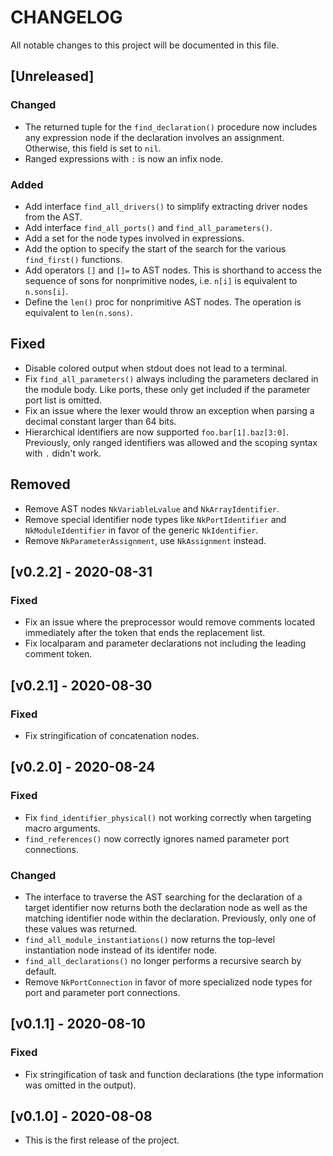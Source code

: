 # CHANGELOG

All notable changes to this project will be documented in this file.

## [Unreleased]

### Changed

- The returned tuple for the `find_declaration()` procedure now includes any
  expression node if the declaration involves an assignment. Otherwise, this
  field is set to `nil`.
- Ranged expressions with `:` is now an infix node.

### Added

- Add interface `find_all_drivers()` to simplify extracting driver nodes from
  the AST.
- Add interface `find_all_ports()` and `find_all_parameters()`.
- Add a set for the node types involved in expressions.
- Add the option to specify the start of the search for the various
  `find_first()` functions.
- Add operators `[]` and `[]=` to AST nodes. This is shorthand to access the
  sequence of sons for nonprimitive nodes, i.e. `n[i]` is equivalent to
  `n.sons[i]`.
- Define the `len()` proc for nonprimitive AST nodes. The operation is
  equivalent to `len(n.sons)`.

## Fixed

- Disable colored output when stdout does not lead to a terminal.
- Fix `find_all_parameters()` always including the parameters declared in the
  module body. Like ports, these only get included if the parameter port list is
  omitted.
- Fix an issue where the lexer would throw an exception when parsing a decimal
  constant larger than 64 bits.
- Hierarchical identifiers are now supported `foo.bar[1].baz[3:0]`. Previously,
  only ranged identifiers was allowed and the scoping syntax with `.` didn't
  work.

## Removed

- Remove AST nodes `NkVariableLvalue` and `NkArrayIdentifier`.
- Remove special identifier node types like `NkPortIdentifier` and
  `NkModuleIdentifier` in favor of the generic `NkIdentifier`.
- Remove `NkParameterAssignment`, use `NkAssignment` instead.

## [v0.2.2] - 2020-08-31

### Fixed

- Fix an issue where the preprocessor would remove comments located immediately
  after the token that ends the replacement list.
- Fix localparam and parameter declarations not including the leading comment
  token.

## [v0.2.1] - 2020-08-30

### Fixed

- Fix stringification of concatenation nodes.

## [v0.2.0] - 2020-08-24

### Fixed

- Fix `find_identifier_physical()` not working correctly when targeting macro
  arguments.
- `find_references()` now correctly ignores named parameter port connections.

### Changed

- The interface to traverse the AST searching for the declaration of a target
  identifier now returns both the declaration node as well as the matching
  identifier node within the declaration. Previously, only one of these values
  was returned.
- `find_all_module_instantiations()` now returns the top-level instantiation
  node instead of its identifer node.
- `find_all_declarations()` no longer performs a recursive search by default.
- Remove `NkPortConnection` in favor of more specialized node types for port and
  parameter port connections.

## [v0.1.1] - 2020-08-10

### Fixed

- Fix stringification of task and function declarations (the type information
  was omitted in the output).

## [v0.1.0] - 2020-08-08

- This is the first release of the project.

